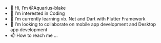 - 👋 Hi, I’m @Aquarius-blake
- 👀 I’m interested in Coding 
- 🌱 I’m currently learning vb. Net and Dart with Flutter Framework
- 💞️ I’m looking to collaborate on mobile app development and Desktop app development 
- 📫 How to reach me ...

<!---
Aquarius-blake/Aquarius-blake is a ✨ special ✨ repository because its `README.md` (this file) appears on your GitHub profile.
You can click the Preview link to take a look at your changes.
--->
